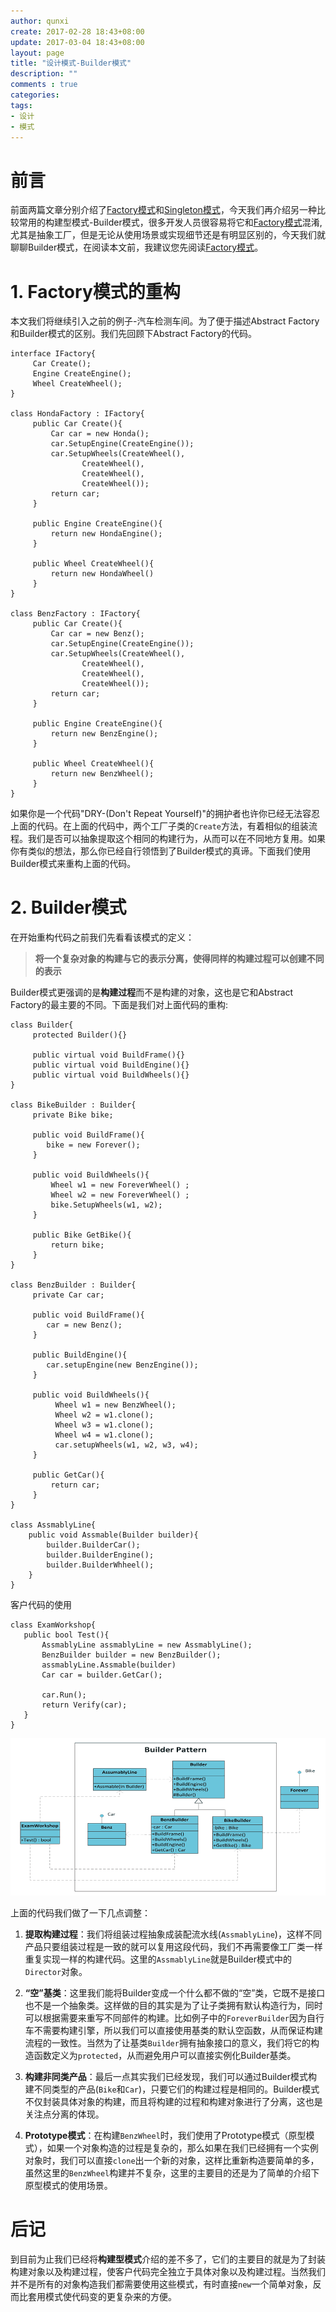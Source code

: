 ```yaml
---
author: qunxi
create: 2017-02-28 18:43+08:00
update: 2017-03-04 18:43+08:00
layout: page
title: "设计模式-Builder模式"
description: ""
comments : true
categories:
tags:
- 设计
- 模式
---
```

# 前言

前面两篇文章分别介绍了[Factory模式](https://qunxi.github.io/2017/02/18/design-pattern-factory.html)和[Singleton模式](https://qunxi.github.io/2017/02/24/design-pattern-singleton.html)，今天我们再介绍另一种比较常用的构建型模式-Builder模式，很多开发人员很容易将它和[Factory模式](https://qunxi.github.io/2017/02/18/design-pattern-factory.html)混淆,尤其是抽象工厂，但是无论从使用场景或实现细节还是有明显区别的，今天我们就聊聊Builder模式，在阅读本文前，我建议您先阅读[Factory模式](https://qunxi.github.io/2017/02/18/design-pattern-factory.html)。
<!--more-->

# 1. Factory模式的重构

本文我们将继续引入之前的例子-汽车检测车间。为了便于描述Abstract Factory和Builder模式的区别。我们先回顾下Abstract Factory的代码。

```
interface IFactory{
     Car Create();
     Engine CreateEngine();
     Wheel CreateWheel();
}

class HondaFactory : IFactory{
     public Car Create(){
         Car car = new Honda();
         car.SetupEngine(CreateEngine());
         car.SetupWheels(CreateWheel(), 
                CreateWheel(), 
                CreateWheel(), 
                CreateWheel());
         return car;
     }

     public Engine CreateEngine(){
         return new HondaEngine();
     }

     public Wheel CreateWheel(){
         return new HondaWheel()
     }
}

class BenzFactory : IFactory{
     public Car Create(){
         Car car = new Benz();
         car.SetupEngine(CreateEngine());
         car.SetupWheels(CreateWheel(), 
                CreateWheel(), 
                CreateWheel(), 
                CreateWheel());
         return car;
     }
     
     public Engine CreateEngine(){
         return new BenzEngine();
     }

     public Wheel CreateWheel(){
         return new BenzWheel();
     }
}
```
如果你是一个代码"DRY-(Don't Repeat Yourself)"的拥护者也许你已经无法容忍上面的代码。在上面的代码中，两个工厂子类的`Create`方法，有着相似的组装流程。我们是否可以抽象提取这个相同的构建行为，从而可以在不同地方复用。如果你有类似的想法，那么你已经自行领悟到了Builder模式的真谛。下面我们使用Builder模式来重构上面的代码。

# 2. Builder模式

在开始重构代码之前我们先看看该模式的定义：

> **将一个复杂对象的构建与它的表示分离，使得同样的构建过程可以创建不同的表示** 

Builder模式更强调的是**构建过程**而不是构建的对象，这也是它和Abstract Factory的最主要的不同。下面是我们对上面代码的重构:

```
class Builder{
     protected Builder(){}

     public virtual void BuildFrame(){}
     public virtual void BuildEngine(){}
     public virtual void BuildWheels(){}
}

class BikeBuilder : Builder{
     private Bike bike;

     public void BuildFrame(){
        bike = new Forever();
     }

     public void BuildWheels(){
         Wheel w1 = new ForeverWheel() ;
         Wheel w2 = new ForeverWheel() ;
         bike.SetupWheels(w1, w2);
     }

     public Bike GetBike(){
         return bike;
     }
}

class BenzBuilder : Builder{
     private Car car;

     public void BuildFrame(){
        car = new Benz();
     }

     public BuildEngine(){
        car.setupEngine(new BenzEngine());
     }

     public void BuildWheels(){
          Wheel w1 = new BenzWheel();
          Wheel w2 = w1.clone();
          Wheel w3 = w1.clone();
          Wheel w4 = w1.clone(); 
          car.setupWheels(w1, w2, w3, w4);
     }

     public GetCar(){
         return car;
     }
}

class AssmablyLine{
    public void Assmable(Builder builder){
        builder.BuilderCar();
        builder.BuilderEngine();
        builder.BuilderWhheel();
    }
}
```
客户代码的使用

```
class ExamWorkshop{
   public bool Test(){
       AssmablyLine assmablyLine = new AssmablyLine();
       BenzBuilder builder = new BenzBuilder();
       assmablyLine.Assmable(builder)
       Car car = builder.GetCar();

       car.Run();
       return Verify(car);   
   }
}

```
![builder pattern](\post-images\2017_3_3_builder_pattern.png)

上面的代码我们做了一下几点调整：

1. **提取构建过程**：我们将组装过程抽象成装配流水线(`AssmablyLine`)，这样不同产品只要组装过程是一致的就可以复用这段代码，我们不再需要像工厂类一样重复实现一样的构建代码。这里的`AssmablyLine`就是Builder模式中的`Director`对象。

2. **“空”基类**：这里我们能将Builder变成一个什么都不做的“空”类，它既不是接口也不是一个抽象类。这样做的目的其实是为了让子类拥有默认构造行为，同时可以根据需要来重写不同部件的构建。比如例子中的`ForeverBuilder`因为自行车不需要构建引擎，所以我们可以直接使用基类的默认空函数，从而保证构建流程的一致性。当然为了让基类`Builder`拥有抽象接口的意义，我们将它的构造函数定义为`protected`，从而避免用户可以直接实例化Builder基类。

3. **构建非同类产品**：最后一点其实我们已经发现，我们可以通过Builder模式构建不同类型的产品(`Bike`和`Car`)，只要它们的构建过程是相同的。Builder模式不仅封装具体对象的构建，而且将构建的过程和构建对象进行了分离，这也是关注点分离的体现。

4. **Prototype模式**：在构建`BenzWheel`时，我们使用了Prototype模式（原型模式），如果一个对象构造的过程是复杂的，那么如果在我们已经拥有一个实例对象时，我们可以直接`clone`出一个新的对象，这样比重新构造要简单的多，虽然这里的`BenzWheel`构建并不复杂，这里的主要目的还是为了简单的介绍下原型模式的使用场景。 

# 后记

到目前为止我们已经将**构建型模式**介绍的差不多了，它们的主要目的就是为了封装构建对象以及构建过程，使客户代码完全独立于具体对象以及构建过程。当然我们并不是所有的对象构造我们都需要使用这些模式，有时直接`new`一个简单对象，反而比套用模式使代码变的更复杂来的方便。

